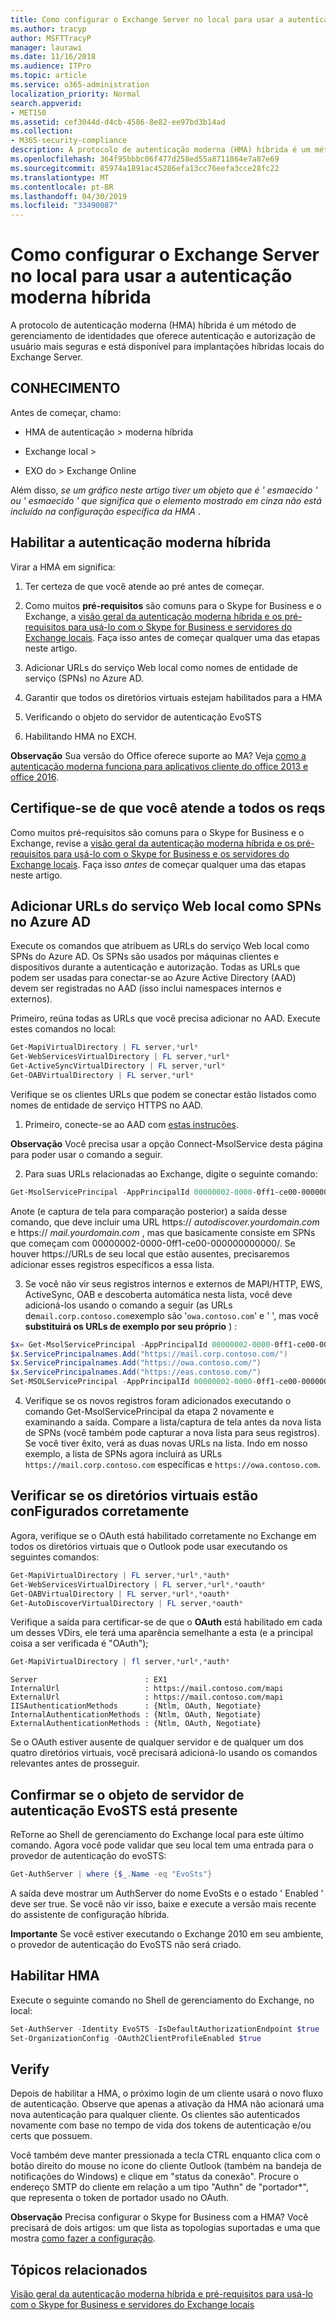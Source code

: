 ```yaml
---
title: Como configurar o Exchange Server no local para usar a autenticação moderna híbrida
ms.author: tracyp
author: MSFTTracyP
manager: laurawi
ms.date: 11/16/2018
ms.audience: ITPro
ms.topic: article
ms.service: o365-administration
localization_priority: Normal
search.appverid:
- MET150
ms.assetid: cef3044d-d4cb-4586-8e82-ee97bd3b14ad
ms.collection:
- M365-security-compliance
description: A protocolo de autenticação moderna (HMA) híbrida é um método de gerenciamento de identidades que oferece autenticação e autorização de usuário mais seguras e está disponível para implantações híbridas locais do Exchange Server.
ms.openlocfilehash: 364f95bbbc06f477d258ed55a8711864e7a87e69
ms.sourcegitcommit: 85974a1891ac45286efa13cc76eefa3cce28fc22
ms.translationtype: MT
ms.contentlocale: pt-BR
ms.lasthandoff: 04/30/2019
ms.locfileid: "33490087"
---
```

# <a name="how-to-configure-exchange-server-on-premises-to-use-hybrid-modern-authentication"></a>Como configurar o Exchange Server no local para usar a autenticação moderna híbrida

A protocolo de autenticação moderna (HMA) híbrida é um método de gerenciamento de identidades que oferece autenticação e autorização de usuário mais seguras e está disponível para implantações híbridas locais do Exchange Server.
  
## <a name="fyi"></a>CONHECIMENTO

Antes de começar, chamo:
  
- HMA de autenticação \> moderna híbrida
    
- Exchange local \>
    
- EXO do \> Exchange Online
    
Além disso, *se um gráfico neste artigo tiver um objeto que é ' esmaecido ' ou ' esmaecido ' que significa que o elemento mostrado em cinza não está incluído na configuração específica da HMA* . 
  
## <a name="enabling-hybrid-modern-authentication"></a>Habilitar a autenticação moderna híbrida

Virar a HMA em significa:
  
1. Ter certeza de que você atende ao pré antes de começar.
    
1. Como muitos **pré-requisitos** são comuns para o Skype for Business e o Exchange, a [visão geral da autenticação moderna híbrida e os pré-requisitos para usá-lo com o Skype for Business e servidores do Exchange locais](hybrid-modern-auth-overview.md). Faça isso antes de começar qualquer uma das etapas neste artigo.
    
2. Adicionar URLs do serviço Web local como nomes de entidade de serviço (SPNs) no Azure AD.
    
3. Garantir que todos os diretórios virtuais estejam habilitados para a HMA
    
4. Verificando o objeto do servidor de autenticação EvoSTS
    
5. Habilitando HMA no EXCH.
    
 **Observação** Sua versão do Office oferece suporte ao MA? Veja [como a autenticação moderna funciona para aplicativos cliente do office 2013 e office 2016](modern-auth-for-office-2013-and-2016.md).
  
## <a name="make-sure-you-meet-all-the-pre-reqs"></a>Certifique-se de que você atende a todos os reqs

Como muitos pré-requisitos são comuns para o Skype for Business e o Exchange, revise a [visão geral da autenticação moderna híbrida e os pré-requisitos para usá-lo com o Skype for Business e os servidores do Exchange locais](hybrid-modern-auth-overview.md). Faça isso *antes* de começar qualquer uma das etapas neste artigo. 
  
## <a name="add-on-premises-web-service-urls-as-spns-in-azure-ad"></a>Adicionar URLs do serviço Web local como SPNs no Azure AD

Execute os comandos que atribuem as URLs do serviço Web local como SPNs do Azure AD. Os SPNs são usados por máquinas clientes e dispositivos durante a autenticação e autorização. Todas as URLs que podem ser usadas para conectar-se ao Azure Active Directory (AAD) devem ser registradas no AAD (isso inclui namespaces internos e externos).
  
Primeiro, reúna todas as URLs que você precisa adicionar no AAD. Execute estes comandos no local:
  
```powershell
Get-MapiVirtualDirectory | FL server,*url*
Get-WebServicesVirtualDirectory | FL server,*url*
Get-ActiveSyncVirtualDirectory | FL server,*url*
Get-OABVirtualDirectory | FL server,*url*
```
    
Verifique se os clientes URLs que podem se conectar estão listados como nomes de entidade de serviço HTTPS no AAD.
  
1. Primeiro, conecte-se ao AAD com [estas instruções](https://docs.microsoft.com/office365/enterprise/powershell/connect-to-office-365-powershell). 

 **Observação** Você precisa usar a opção Connect-MsolService desta página para poder usar o comando a seguir. 
    
2. Para suas URLs relacionadas ao Exchange, digite o seguinte comando:
    
```powershell
Get-MsolServicePrincipal -AppPrincipalId 00000002-0000-0ff1-ce00-000000000000 | select -ExpandProperty ServicePrincipalNames
```

Anote (e captura de tela para comparação posterior) a saída desse comando, que deve incluir uma URL https:// *autodiscover.yourdomain.com* e https:// *mail.yourdomain.com* , mas que basicamente consiste em SPNs que começam com 00000002-0000-0ff1-ce00-000000000000/. Se houver https://URLs de seu local que estão ausentes, precisaremos adicionar esses registros específicos a essa lista. 
  
3. Se você não vir seus registros internos e externos de MAPI/HTTP, EWS, ActiveSync, OAB e descoberta automática nesta lista, você deve adicioná-los usando o comando a seguir (as URLs de`mail.corp.contoso.com`exemplo são '`owa.contoso.com`' e ' ', mas você **substituirá os URLs de exemplo por seu próprio** ) : <br/>
```powershell
$x= Get-MsolServicePrincipal -AppPrincipalId 00000002-0000-0ff1-ce00-000000000000   
$x.ServicePrincipalnames.Add("https://mail.corp.contoso.com/")
$x.ServicePrincipalnames.Add("https://owa.contoso.com/")
$x.ServicePrincipalnames.Add("https://eas.contoso.com/")
Set-MSOLServicePrincipal -AppPrincipalId 00000002-0000-0ff1-ce00-000000000000 -ServicePrincipalNames $x.ServicePrincipalNames
```
 
4. Verifique se os novos registros foram adicionados executando o comando Get-MsolServicePrincipal da etapa 2 novamente e examinando a saída. Compare a lista/captura de tela antes da nova lista de SPNs (você também pode capturar a nova lista para seus registros). Se você tiver êxito, verá as duas novas URLs na lista. Indo em nosso exemplo, a lista de SPNs agora incluirá as URLs `https://mail.corp.contoso.com` específicas e `https://owa.contoso.com`. 
  
## <a name="verify-virtual-directories-are-properly-configured"></a>Verificar se os diretórios virtuais estão conFigurados corretamente

Agora, verifique se o OAuth está habilitado corretamente no Exchange em todos os diretórios virtuais que o Outlook pode usar executando os seguintes comandos:

```powershell
Get-MapiVirtualDirectory | FL server,*url*,*auth* 
Get-WebServicesVirtualDirectory | FL server,*url*,*oauth*
Get-OABVirtualDirectory | FL server,*url*,*oauth*
Get-AutoDiscoverVirtualDirectory | FL server,*oauth*
```

Verifique a saída para certificar-se de que o **OAuth** está habilitado em cada um desses VDirs, ele terá uma aparência semelhante a esta (e a principal coisa a ser verificada é "OAuth"); 

```powershell
Get-MapiVirtualDirectory | fl server,*url*,*auth*
```

```
Server                        : EX1
InternalUrl                   : https://mail.contoso.com/mapi
ExternalUrl                   : https://mail.contoso.com/mapi
IISAuthenticationMethods      : {Ntlm, OAuth, Negotiate}
InternalAuthenticationMethods : {Ntlm, OAuth, Negotiate}
ExternalAuthenticationMethods : {Ntlm, OAuth, Negotiate}
```
  
Se o OAuth estiver ausente de qualquer servidor e de qualquer um dos quatro diretórios virtuais, você precisará adicioná-lo usando os comandos relevantes antes de prosseguir.
  
## <a name="confirm-the-evosts-auth-server-object-is-present"></a>Confirmar se o objeto de servidor de autenticação EvoSTS está presente

ReTorne ao Shell de gerenciamento do Exchange local para este último comando. Agora você pode validar que seu local tem uma entrada para o provedor de autenticação do evoSTS:
  
```powershell
Get-AuthServer | where {$_.Name -eq "EvoSts"}
```

A saída deve mostrar um AuthServer do nome EvoSts e o estado ' Enabled ' deve ser true. Se você não vir isso, baixe e execute a versão mais recente do assistente de configuração híbrida.
  
 **Importante** Se você estiver executando o Exchange 2010 em seu ambiente, o provedor de autenticação do EvoSTS não será criado. 
  
## <a name="enable-hma"></a>Habilitar HMA

Execute o seguinte comando no Shell de gerenciamento do Exchange, no local:

```powershell
Set-AuthServer -Identity EvoSTS -IsDefaultAuthorizationEndpoint $true  
Set-OrganizationConfig -OAuth2ClientProfileEnabled $true
```
    
## <a name="verify"></a>Verify

Depois de habilitar a HMA, o próximo login de um cliente usará o novo fluxo de autenticação. Observe que apenas a ativação da HMA não acionará uma nova autenticação para qualquer cliente. Os clientes são autenticados novamente com base no tempo de vida dos tokens de autenticação e/ou certs que possuem.
  
Você também deve manter pressionada a tecla CTRL enquanto clica com o botão direito do mouse no ícone do cliente Outlook (também na bandeja de notificações do Windows) e clique em "status da conexão". Procure o endereço SMTP do cliente em relação a um tipo "Authn" de "portador\*", que representa o token de portador usado no OAuth.
  
 **Observação** Precisa configurar o Skype for Business com a HMA? Você precisará de dois artigos: um que [](https://docs.microsoft.com/skypeforbusiness/plan-your-deployment/modern-authentication/topologies-supported)lista as topologias suportadas e uma que mostra [como fazer a configuração](configure-skype-for-business-for-hybrid-modern-authentication.md).
  

## <a name="related-topics"></a>Tópicos relacionados

[Visão geral da autenticação moderna híbrida e pré-requisitos para usá-lo com o Skype for Business e servidores do Exchange locais](hybrid-modern-auth-overview.md) 
  

